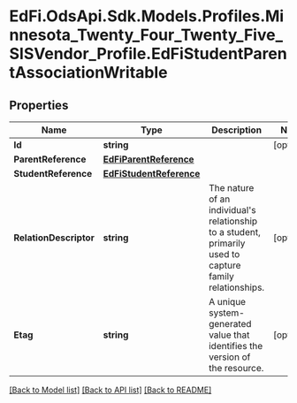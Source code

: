 # EdFi.OdsApi.Sdk.Models.Profiles.Minnesota_Twenty_Four_Twenty_Five_SISVendor_Profile.EdFiStudentParentAssociationWritable

## Properties

Name | Type | Description | Notes
------------ | ------------- | ------------- | -------------
**Id** | **string** |  | [optional] 
**ParentReference** | [**EdFiParentReference**](EdFiParentReference.md) |  | 
**StudentReference** | [**EdFiStudentReference**](EdFiStudentReference.md) |  | 
**RelationDescriptor** | **string** | The nature of an individual&#39;s relationship to a student, primarily used to capture family relationships. | [optional] 
**Etag** | **string** | A unique system-generated value that identifies the version of the resource. | [optional] 

[[Back to Model list]](../README.md#documentation-for-models) [[Back to API list]](../README.md#documentation-for-api-endpoints) [[Back to README]](../README.md)

